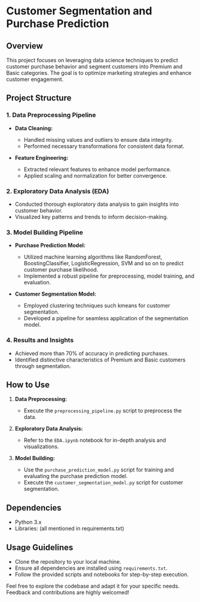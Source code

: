 
# Customer Segmentation and Purchase Prediction

## Overview

This project focuses on leveraging data science techniques to predict customer purchase behavior and segment customers into Premium and Basic categories. The goal is to optimize marketing strategies and enhance customer engagement.

## Project Structure

### 1. Data Preprocessing Pipeline

- **Data Cleaning:**
  - Handled missing values and outliers to ensure data integrity.
  - Performed necessary transformations for consistent data format.

- **Feature Engineering:**
  - Extracted relevant features to enhance model performance.
  - Applied scaling and normalization for better convergence.

### 2. Exploratory Data Analysis (EDA)

- Conducted thorough exploratory data analysis to gain insights into customer behavior.
- Visualized key patterns and trends to inform decision-making.

### 3. Model Building Pipeline

- **Purchase Prediction Model:**
  - Utilized machine learning algorithms like RandomForest, BoostingClassifier, LogisticRegression, SVM and so on to predict customer purchase likelihood.
  - Implemented a robust pipeline for preprocessing, model training, and evaluation.

- **Customer Segmentation Model:**
  - Employed clustering techniques such kmeans for customer segmentation.
  - Developed a pipeline for seamless application of the segmentation model.

### 4. Results and Insights

- Achieved more than 70% of accuracy in predicting purchases.
- Identified distinctive characteristics of Premium and Basic customers through segmentation.

## How to Use

1. **Data Preprocessing:**
   - Execute the `preprocessing_pipeline.py` script to preprocess the data.

2. **Exploratory Data Analysis:**
   - Refer to the `EDA.ipynb` notebook for in-depth analysis and visualizations.

3. **Model Building:**
   - Use the `purchase_prediction_model.py` script for training and evaluating the purchase prediction model.
   - Execute the `customer_segmentation_model.py` script for customer segmentation.

## Dependencies

- Python 3.x
- Libraries: (all mentioned in requirements.txt)

## Usage Guidelines

- Clone the repository to your local machine.
- Ensure all dependencies are installed using `requirements.txt`.
- Follow the provided scripts and notebooks for step-by-step execution.


Feel free to explore the codebase and adapt it for your specific needs. Feedback and contributions are highly welcomed!





